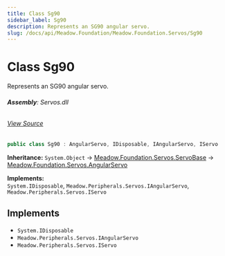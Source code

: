 ```yaml
---
title: Class Sg90
sidebar_label: Sg90
description: Represents an SG90 angular servo.
slug: /docs/api/Meadow.Foundation/Meadow.Foundation.Servos/Sg90
---
```

# Class Sg90
Represents an SG90 angular servo.

###### **Assembly**: Servos.dll
###### [View Source](https://github.com/WildernessLabs/Meadow.Foundation.git/blob/develop/Source/Meadow.Foundation.Libraries_and_Frameworks/Servos/Driver/Implementations/Sg90.cs#L9)
```csharp title="Declaration"
public class Sg90 : AngularServo, IDisposable, IAngularServo, IServo
```
**Inheritance:** `System.Object` -> [Meadow.Foundation.Servos.ServoBase](../Meadow.Foundation.Servos/ServoBase) -> [Meadow.Foundation.Servos.AngularServo](../Meadow.Foundation.Servos/AngularServo)

**Implements:**  
`System.IDisposable`, `Meadow.Peripherals.Servos.IAngularServo`, `Meadow.Peripherals.Servos.IServo`


## Implements

* `System.IDisposable`
* `Meadow.Peripherals.Servos.IAngularServo`
* `Meadow.Peripherals.Servos.IServo`
